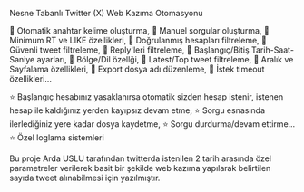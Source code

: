Nesne Tabanlı Twitter (X) Web Kazıma Otomasyonu

🚀 Otomatik anahtar kelime oluşturma,
🚀 Manuel sorgular oluşturma,
🚀 Minimum RT ve LIKE özellikleri,
🚀 Doğrulanmış hesapları filtreleme,
🚀 Güvenli tweet filtreleme,
🚀 Reply'leri filtreleme,
🚀 Başlangıç/Bitiş Tarih-Saat-Saniye ayarları,
🚀 Bölge/Dil özellği,
🚀 Latest/Top tweet filtreleme,
🚀 Aralık ve Sayfalama özellikleri,
🚀 Export dosya adı düzenleme,
🚀 İstek timeout özellikleri...

⭐ Başlangıç hesabınız yasaklanırsa otomatik sizden hesap istenir, istenen hesap ile kaldığınız yerden kayıpsız devam etme,
⭐ Sorgu esnasında ilerlediğiniz yere kadar dosya kaydetme,
⭐ Sorgu durdurma/devam ettirme...
⭐ Özel loglama sistemleri


Bu proje Arda USLU tarafından twitterda istenilen 2 tarih arasında özel parametreler verilerek basit bir şekilde web kazıma yapılarak belirtilen sayıda tweet alınabilmesi için yazılmıştır.
